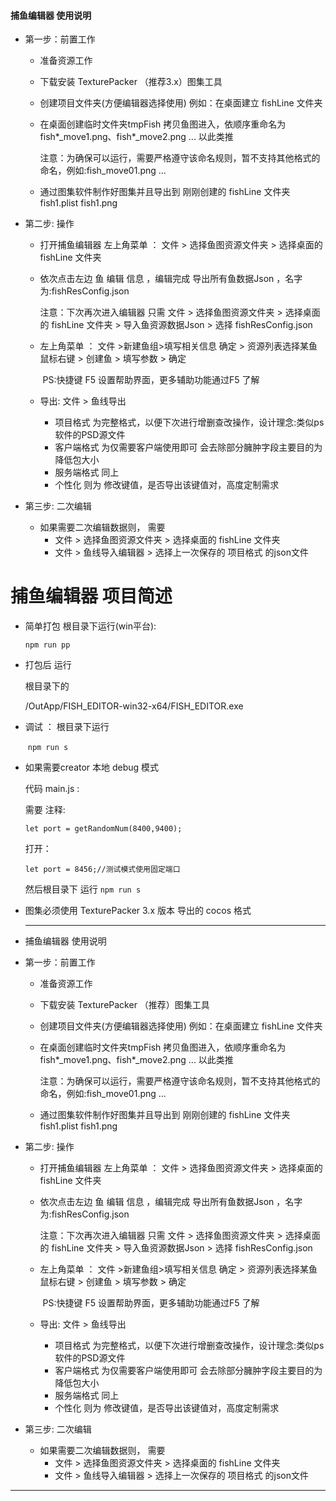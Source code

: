 #### 捕鱼编辑器 使用说明

* 第一步：前置工作

  * 准备资源工作

  * 下载安装 TexturePacker （推荐3.x）图集工具

  * 创建项目文件夹(方便编辑器选择使用) 例如：在桌面建立 fishLine 文件夹

  * 在桌面创建临时文件夹tmpFish 拷贝鱼图进入，依顺序重命名为 fish*_move1.png、fish*_move2.png ... 以此类推

    注意：为确保可以运行，需要严格遵守该命名规则，暂不支持其他格式的命名，例如:fish_move01.png ...

  * 通过图集软件制作好图集并且导出到 刚刚创建的 fishLine 文件夹  fish1.plist  fish1.png

* 第二步:  操作

  * 打开捕鱼编辑器 左上角菜单 ： 文件 >  选择鱼图资源文件夹 > 选择桌面的 fishLine 文件夹

  * 依次点击左边 鱼 编辑  信息 ，编辑完成 导出所有鱼数据Json ，名字为:fishResConfig.json

     注意：下次再次进入编辑器 只需  文件 >  选择鱼图资源文件夹 > 选择桌面的 fishLine 文件夹 > 导入鱼资源数据Json > 选择 fishResConfig.json 

  * 左上角菜单 ： 文件 >新建鱼组>填写相关信息 确定 > 资源列表选择某鱼 鼠标右键 > 创建鱼 > 填写参数 > 确定

    ​     PS:快捷键 F5 设置帮助界面，更多辅助功能通过F5 了解

  * 导出: 文件 > 鱼线导出 

    * 项目格式 为完整格式，以便下次进行增删查改操作，设计理念:类似ps软件的PSD源文件
    * 客户端格式 为仅需要客户端使用即可 会去除部分臃肿字段主要目的为降低包大小
    * 服务端格式 同上
    * 个性化 则为 修改键值，是否导出该键值对，高度定制需求

* 第三步:   二次编辑

  * 如果需要二次编辑数据则， 需要
    *  文件 >  选择鱼图资源文件夹 > 选择桌面的 fishLine 文件夹 
    * 文件 > 鱼线导入编辑器 > 选择上一次保存的 项目格式 的json文件


# 捕鱼编辑器 项目简述





* 简单打包  根目录下运行(win平台):

  `npm run pp`

  

* 打包后 运行 

  根目录下的 

  /OutApp/FISH_EDITOR-win32-x64/FISH_EDITOR.exe
  
  
  
* 调试 ： 根目录下运行

  ​	`npm run s`

  

* 如果需要creator 本地 debug 模式  

  代码 main.js : 

  需要 注释:

  `let port = getRandomNum(8400,9400);`

  打开：

  `let port = 8456;//测试模式使用固定端口`

  然后根目录下 运行 `npm run s`

* 图集必须使用 TexturePacker 3.x 版本 导出的 cocos 格式

  ------------------------------------------------------------------------------------------------------

  

* 捕鱼编辑器 使用说明

* 第一步：前置工作

  * 准备资源工作

  * 下载安装 TexturePacker （推荐）图集工具

  * 创建项目文件夹(方便编辑器选择使用) 例如：在桌面建立 fishLine 文件夹

  * 在桌面创建临时文件夹tmpFish 拷贝鱼图进入，依顺序重命名为 fish*_move1.png、fish*_move2.png ... 以此类推

    注意：为确保可以运行，需要严格遵守该命名规则，暂不支持其他格式的命名，例如:fish_move01.png ...

  * 通过图集软件制作好图集并且导出到 刚刚创建的 fishLine 文件夹  fish1.plist  fish1.png

* 第二步:  操作

  * 打开捕鱼编辑器 左上角菜单 ： 文件 >  选择鱼图资源文件夹 > 选择桌面的 fishLine 文件夹

  * 依次点击左边 鱼 编辑  信息 ，编辑完成 导出所有鱼数据Json ，名字为:fishResConfig.json

    注意：下次再次进入编辑器 只需  文件 >  选择鱼图资源文件夹 > 选择桌面的 fishLine 文件夹 > 导入鱼资源数据Json > 选择 fishResConfig.json 

  * 左上角菜单 ： 文件 >新建鱼组>填写相关信息 确定 > 资源列表选择某鱼 鼠标右键 > 创建鱼 > 填写参数 > 确定

    ​     PS:快捷键 F5 设置帮助界面，更多辅助功能通过F5 了解

  * 导出: 文件 > 鱼线导出 

    * 项目格式 为完整格式，以便下次进行增删查改操作，设计理念:类似ps软件的PSD源文件
    * 客户端格式 为仅需要客户端使用即可 会去除部分臃肿字段主要目的为降低包大小
    * 服务端格式 同上
    * 个性化 则为 修改键值，是否导出该键值对，高度定制需求

* 第三步:   二次编辑

  * 如果需要二次编辑数据则， 需要
    *  文件 >  选择鱼图资源文件夹 > 选择桌面的 fishLine 文件夹 
    *  文件 > 鱼线导入编辑器 > 选择上一次保存的 项目格式 的json文件



******************************************************************************************************************************************************

